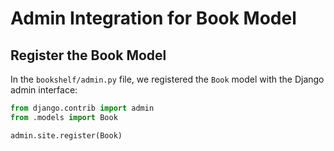 # Admin Integration for Book Model

## Register the Book Model
In the `bookshelf/admin.py` file, we registered the `Book` model with the Django admin interface:

```python
from django.contrib import admin
from .models import Book

admin.site.register(Book)
